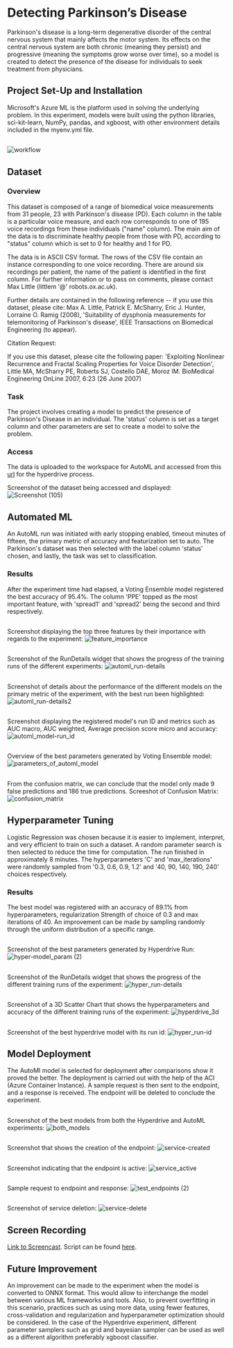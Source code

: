 # Detecting Parkinson’s Disease

Parkinson's disease is a long-term degenerative disorder of the central nervous system that mainly affects the motor system. Its effects on the central nervous system are both chronic (meaning they persist) and progressive (meaning the symptoms grow worse over time), so a model is created to detect the presence of the disease for individuals to seek treatment from physicians.

## Project Set-Up and Installation
Microsoft's Azure ML is the platform used in solving the underlying problem. In this experiment, models were built using the python libraries, sci-kit-learn, NumPy, pandas, and xgboost, with other environment details included in the myenv.yml file.
## 
![workflow](https://user-images.githubusercontent.com/48255327/163184301-1e1abfd9-d5ed-41a4-a0ff-c51ecca6d5d9.png)

## Dataset

### Overview
This dataset is composed of a range of biomedical voice measurements from 
31 people, 23 with Parkinson's disease (PD). Each column in the table is a 
particular voice measure, and each row corresponds to one of 195 voice 
recordings from these individuals ("name" column). The main aim of the data 
is to discriminate healthy people from those with PD, according to "status" 
column which is set to 0 for healthy and 1 for PD.

The data is in ASCII CSV format. The rows of the CSV file contain an 
instance corresponding to one voice recording. There are around six 
recordings per patient, the name of the patient is identified in the first 
column. For further information or to pass on comments, please contact Max 
Little (littlem '@' robots.ox.ac.uk).

Further details are contained in the following reference -- if you use this 
dataset, please cite:
Max A. Little, Patrick E. McSharry, Eric J. Hunter, Lorraine O. Ramig (2008), 
'Suitability of dysphonia measurements for telemonitoring of Parkinson's disease', 
IEEE Transactions on Biomedical Engineering (to appear).

Citation Request:

If you use this dataset, please cite the following paper: 
'Exploiting Nonlinear Recurrence and Fractal Scaling Properties for Voice Disorder Detection', 
Little MA, McSharry PE, Roberts SJ, Costello DAE, Moroz IM. 
BioMedical Engineering OnLine 2007, 6:23 (26 June 2007)

### Task
The project involves creating a model to predict the presence of Parkinson's Disease in an individual. The 'status' column is set as a target column and 
other parameters are set to create a model to solve the problem.

### Access
The data is uploaded to the workspace for AutoML and accessed from this [url](https://archive.ics.uci.edu/ml/machine-learning-databases/parkinsons/) for the hyperdrive process. 

Screenshot of the dataset being accessed and displayed:
![Screenshot (105)](https://user-images.githubusercontent.com/48255327/163001751-bd650630-f21c-4f9e-bc9e-1c730eb41a95.png)


## Automated ML
An AutoML run was initiated with early stopping enabled, timeout minutes of fifteen, the primary metric of accuracy and featurization set to auto. The Parkinson's dataset was then selected with the label column 'status' chosen, and lastly, the task was set to classification.

### Results
After the experiment time had elapsed, a Voting Ensemble model registered the best accuracy of 95.4%. The column 'PPE' topped as the most important feature,
with 'spread1' and 'spread2' being the second and third respectively.

##
Screenshot displaying the top three features by their importance with regards to the experiment:
![feature_importance](https://user-images.githubusercontent.com/48255327/163023319-faddb933-3e19-4c8c-8baa-5f15d17b3623.png)

## 
Screenshot of the RunDetails widget that shows the progress of the training runs of the different experiments:
![automl_run-details](https://user-images.githubusercontent.com/48255327/163006823-59827579-d8a8-4d18-9a0f-cf8f420e23fc.png)
##
Screenshot of details about the performance of the different models on the primary metric of the experiment, with the best run been highlighted:
![automl_run-details2](https://user-images.githubusercontent.com/48255327/163006808-15028d43-1523-4155-88e5-791dda8ac771.png)

##
Screenshot displaying the registered model's run ID and  metrics such as AUC macro, AUC weighted, Average precision score micro and accuracy:
![automl_model-run_id](https://user-images.githubusercontent.com/48255327/163006818-bd9d960a-59b7-4c35-b4bd-7f7f55ee597a.png)
##
Overview of the best parameters generated by Voting Ensemble model:
![parameters_of_automl_model](https://user-images.githubusercontent.com/48255327/163273459-0ef81356-f687-464f-b96a-1bbcf9feb288.png)

##
From the confusion matrix, we can conclude that the model only made 9 false predictions and 186 true predictions. 
Screeshot of Confusion Matrix:
![confusion_matrix](https://user-images.githubusercontent.com/48255327/163023130-c3e799e3-42b6-4318-8393-9c62fb0e4321.png)


## Hyperparameter Tuning
Logistic Regression was chosen because it is easier to implement, interpret, and very efficient to train on such a dataset. A random parameter search is then 
selected to reduce the time for computation. The run finished in approximately 8 minutes. The hyperparameters 'C' and 'max_iterations' were randomly 
sampled from '0.3, 0.6, 0.9, 1.2' and '40, 90, 140, 190, 240' choices respectively.

### Results
The best model was registered with an accuracy of 89.1% from hyperparameters, regularization Strength of choice of 0.3 and max iterations of 40. 
An improvement can be made by sampling randomly through the uniform distribution of a specific range. 

##
Screenshot of the best parameters generated by Hyperdrive Run:
![hyper-model_param (2)](https://user-images.githubusercontent.com/48255327/163007179-72bbf73f-3122-4c00-ae77-0874e448e784.png)
##
Screenshot of the RunDetails widget that shows the progress of the different training runs of the  experiment:
![hyper_run-details](https://user-images.githubusercontent.com/48255327/163007188-11f82bbd-fa16-4727-8962-8fdb73c32baf.png)
##
Screenshot of a 3D Scatter Chart that shows the hyperparameters and accuracy of the different training runs of the experiment:
![hyperdrive_3d](https://user-images.githubusercontent.com/48255327/163007192-3b2411e9-865d-45e1-b4fa-28b56cb08920.png)

##
Screenshot of the best hyperdrive model with its run id:
![hyper_run-id](https://user-images.githubusercontent.com/48255327/163024491-0b4138dc-185f-4110-96d1-933991c8b9e2.png)


## Model Deployment
The AutoMl model is selected for deployment after comparisons show it proved the better. The deployment is carried out with the help of the ACI
(Azure Container Instance). A sample request is then sent to the endpoint, and a response is received. The endpoint will be deleted to conclude the experiment.

##
Screenshot of the best models from both the Hyperdrive and AutoML experiments:
![both_models](https://user-images.githubusercontent.com/48255327/163013586-88daf814-6a7c-463b-91fb-eb2354ca17ad.png)
## 
Screenshot that shows the creation of the endpoint:
![service-created](https://user-images.githubusercontent.com/48255327/163013900-6eda2b3c-f867-46ad-9824-8aebf53be17a.png)

##
Screenshot indicating that the endpoint is active:
![service_active](https://user-images.githubusercontent.com/48255327/163014185-62eac386-236a-4367-a8ec-26c85f72e56e.png)

##
Sample request to endpoint and response:
![test_endpoints (2)](https://user-images.githubusercontent.com/48255327/163177858-24bed140-6deb-4a47-907b-30daee956db4.png)
##
Screenshot of service deletion:
![service-delete](https://user-images.githubusercontent.com/48255327/163014392-b97fdc06-f5b3-4187-872c-c9319dd12f8d.png)

## Screen Recording
[Link to Screencast](https://www.youtube.com/watch?v=2YEfKqpe0A4). Script can be found [here](https://github.com/KwabenaNyinaku/nd00333-capstone/blob/master/starter_file/script.md).

## Future Improvement
An improvement can be made to the experiment when the model is converted to ONNX format. This would allow to interchange the model between various ML frameworks and tools. Also, to prevent overfitting in this scenario, practices such as using more data, using fewer features, cross-validation and regularization and hyperparameter optimization should be considered. In the case of the Hyperdrive experiment, different parameter samplers such as grid and bayesian sampler can be used as well as a different algorithm preferably xgboost classifier.

